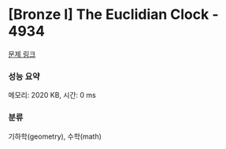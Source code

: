 # [Bronze I] The Euclidian Clock - 4934 

[문제 링크](https://www.acmicpc.net/problem/4934) 

### 성능 요약

메모리: 2020 KB, 시간: 0 ms

### 분류

기하학(geometry), 수학(math)

